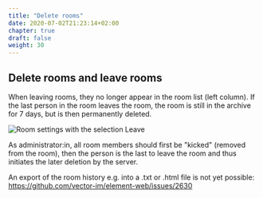 ```yaml
---
title: "Delete rooms"
date: 2020-07-02T21:23:14+02:00
chapter: true
draft: false
weight: 30
---
```

## Delete rooms and leave rooms


When leaving rooms, they no longer appear in the room list (left column). If the last person in the room leaves the room, the room is still in the archive for 7 days, but is then permanently deleted.

![Room settings with the selection Leave](/images/01_Leave_en.png)

As administrator:in, all room members should first be "kicked" (removed from the room), then the person is the last to leave the room and thus initiates the later deletion by the server.

An export of the room history e.g. into a .txt or .html file is not yet possible: https://github.com/vector-im/element-web/issues/2630
